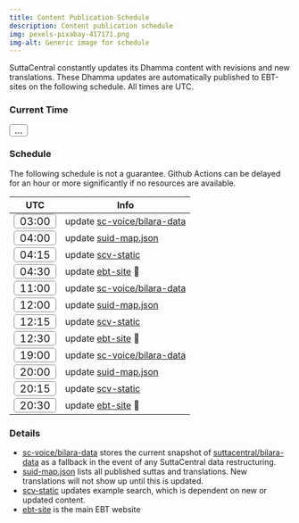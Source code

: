 ```yaml
---
title: Content Publication Schedule
description: Content publication schedule
img: pexels-pixabay-417171.png
img-alt: Generic image for schedule
---
```

SuttaCentral constantly updates its Dhamma content
with revisions and new translations.
These Dhamma updates are automatically published to EBT-sites
on the following schedule. All times are UTC.

### Current Time
<span id="page_utc" class="utc-time">...</span>

### Schedule
The following schedule is not a guarantee. 
Github Actions can be delayed for an hour or more significantly 
if no resources are available.

| UTC | Info |
| ---- | ---- |
| <span class="utc-time">03:00</span> | update [sc-voice/bilara-data](https://github.com/sc-voice/bilara-data) |
| <span class="utc-time">04:00</span> | update [suid-map.json](https://github.com/sc-voice/scv-bilara/blob/main/src/auto/suidmap.json) |
| <span class="utc-time">04:15</span> | update [scv-static](https://github.com/sc-voice/scv-static) |
| <span class="utc-time">04:30</span> | update [ebt-site](https://github.com/sc-voice/ebt-site) 🎉 |
| <span class="utc-time">11:00</span> | update [sc-voice/bilara-data](https://github.com/sc-voice/bilara-data) |
| <span class="utc-time">12:00</span> | update [suid-map.json](https://github.com/sc-voice/scv-bilara/blob/main/src/auto/suidmap.json) |
| <span class="utc-time">12:15</span> | update [scv-static](https://github.com/sc-voice/scv-static) |
| <span class="utc-time">12:30</span> | update [ebt-site](https://github.com/sc-voice/ebt-site) 🎉 |
| <span class="utc-time">19:00</span> | update [sc-voice/bilara-data](https://github.com/sc-voice/bilara-data) |
| <span class="utc-time">20:00</span> | update [suid-map.json](https://github.com/sc-voice/scv-bilara/blob/main/src/auto/suidmap.json) |
| <span class="utc-time">20:15</span> | update [scv-static](https://github.com/sc-voice/scv-static) |
| <span class="utc-time">20:30</span> | update [ebt-site](https://github.com/sc-voice/ebt-site) 🎉 |

### Details

* [sc-voice/bilara-data](https://github.com/sc-voice/bilara-data) stores the current snapshot of [suttacentral/bilara-data](https://github/suttacentral/bilara-data) as a fallback in the event of any SuttaCentral data restructuring.
* [suid-map.json](https://github.com/sc-voice/scv-bilara/blob/main/src/auto/suidmap.json) lists all published suttas and translations. New translations will not show up until this is updated.
* [scv-static](https://github.com/sc-voice/scv-static) updates example search, which is dependent on new or updated content.
* [ebt-site](https://github.com/sc-voice/ebt-site) is the main EBT website

<script>
  var updateTime = ()=>{
    let page_utc = document && document.getElementById('page_utc');
    if (page_utc) {
      let date = new Date();
      let utc = `${date.toLocaleTimeString('UTC').substring(0,5)} UTC`;
      page_utc.innerHTML = utc;
    }
  }
  setTimeout(updateTime, 1000);
  setInterval(updateTime, 20000);
</script>
<style>
.utc-time {
  font: Arial Black, Arial;
  font-size: larger;
  border: 1pt solid #888;
  border-radius: 0.25em;
  padding-left: 0.5em;
  padding-right: 0.5em;
}
</style>

